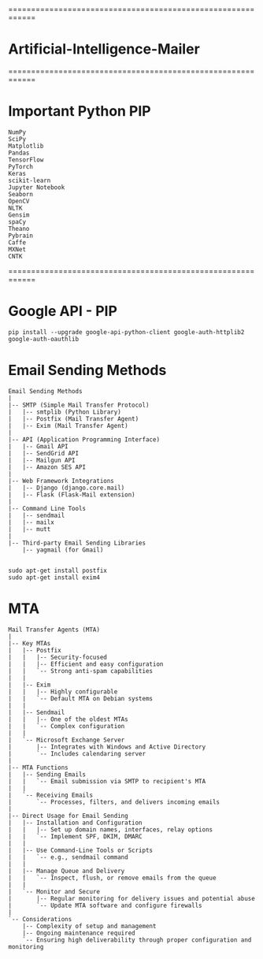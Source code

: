 ============================================================
# Artificial-Intelligence-Mailer


============================================================
# Important Python PIP

    NumPy
    SciPy
    Matplotlib
    Pandas
    TensorFlow
    PyTorch
    Keras
    scikit-learn
    Jupyter Notebook
    Seaborn
    OpenCV
    NLTK
    Gensim
    spaCy
    Theano
    Pybrain
    Caffe
    MXNet
    CNTK
============================================================


# Google API - PIP 

    pip install --upgrade google-api-python-client google-auth-httplib2 google-auth-oauthlib


# Email Sending Methods

    Email Sending Methods
    |
    |-- SMTP (Simple Mail Transfer Protocol)
    |   |-- smtplib (Python Library)
    |   |-- Postfix (Mail Transfer Agent)
    |   |-- Exim (Mail Transfer Agent)
    |
    |-- API (Application Programming Interface)
    |   |-- Gmail API
    |   |-- SendGrid API
    |   |-- Mailgun API
    |   |-- Amazon SES API
    |
    |-- Web Framework Integrations
    |   |-- Django (django.core.mail)
    |   |-- Flask (Flask-Mail extension)
    |
    |-- Command Line Tools
    |   |-- sendmail
    |   |-- mailx
    |   |-- mutt
    |
    |-- Third-party Email Sending Libraries
        |-- yagmail (for Gmail)


    sudo apt-get install postfix
    sudo apt-get install exim4



# MTA 

    Mail Transfer Agents (MTA)
    |
    |-- Key MTAs
    |   |-- Postfix
    |   |   |-- Security-focused
    |   |   |-- Efficient and easy configuration
    |   |   `-- Strong anti-spam capabilities
    |   |
    |   |-- Exim
    |   |   |-- Highly configurable
    |   |   `-- Default MTA on Debian systems
    |   |
    |   |-- Sendmail
    |   |   |-- One of the oldest MTAs
    |   |   `-- Complex configuration
    |   |
    |   `-- Microsoft Exchange Server
    |       |-- Integrates with Windows and Active Directory
    |       `-- Includes calendaring server
    |
    |-- MTA Functions
    |   |-- Sending Emails
    |   |   `-- Email submission via SMTP to recipient's MTA
    |   |
    |   `-- Receiving Emails
    |       `-- Processes, filters, and delivers incoming emails
    |
    |-- Direct Usage for Email Sending
    |   |-- Installation and Configuration
    |   |   |-- Set up domain names, interfaces, relay options
    |   |   `-- Implement SPF, DKIM, DMARC
    |   |
    |   |-- Use Command-Line Tools or Scripts
    |   |   `-- e.g., sendmail command
    |   |
    |   |-- Manage Queue and Delivery
    |   |   `-- Inspect, flush, or remove emails from the queue
    |   |
    |   `-- Monitor and Secure
    |       |-- Regular monitoring for delivery issues and potential abuse
    |       `-- Update MTA software and configure firewalls
    |
    `-- Considerations
        |-- Complexity of setup and management
        |-- Ongoing maintenance required
        `-- Ensuring high deliverability through proper configuration and monitoring



